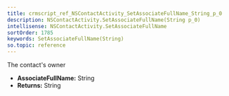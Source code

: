 ```yaml
---
title: crmscript_ref_NSContactActivity_SetAssociateFullName_String_p_0
description: NSContactActivity.SetAssociateFullName(String p_0)
intellisense: NSContactActivity.SetAssociateFullName
sortOrder: 1785
keywords: SetAssociateFullName(String)
so.topic: reference
---
```



The contact's owner



* **AssociateFullName:** String
* **Returns:** String


